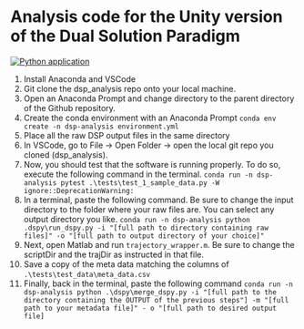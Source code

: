 # Analysis code for the Unity version of the Dual Solution Paradigm

[![Python application](https://github.com/Scann-Lab/dsp_analysis/actions/workflows/python-app.yml/badge.svg)](https://github.com/Scann-Lab/dsp_analysis/actions/workflows/python-app.yml)

1. Install Anaconda and VSCode 
2. Git clone the dsp_analysis repo onto your local machine. 
3. Open an Anaconda Prompt and change directory to the parent directory of the Github repository. 
4. Create the conda environment with an Anaconda Prompt `conda env create -n dsp-analysis environment.yml`
5. Place all the raw DSP output files in the same directory
6. In VSCode, go to File -> Open Folder -> open the local git repo you cloned (dsp_analysis). 
7. Now, you should test that the software is running properly. To do so, execute the following command in the terminal. `conda run -n dsp-analysis pytest .\tests\test_1_sample_data.py -W ignore::DeprecationWarning:`
8. In a terminal, paste the following command. Be sure to change the input directory to the folder where your raw files are. You can select any output directory you like. 
`conda run -n dsp-analysis python .dspy\run_dspy.py -i "[full path to directory containing raw files]" -o "[full path to output directory of your choice]"`
9. Next, open Matlab and run `trajectory_wrapper.m`. Be sure to change the scriptDir and the trajDir as instructed in that file. 
10. Save a copy of the meta data matching the columns of `.\tests\test_data\meta_data.csv` 
11. Finally, back in the terminal, paste the following command
`conda run -n dsp-analysis python .\dspy\merge_dspy.py -i "[full path to the directory containing the OUTPUT of the previous steps"] -m "[full path to your metadata file]" - o "[full path to desired output file]`
